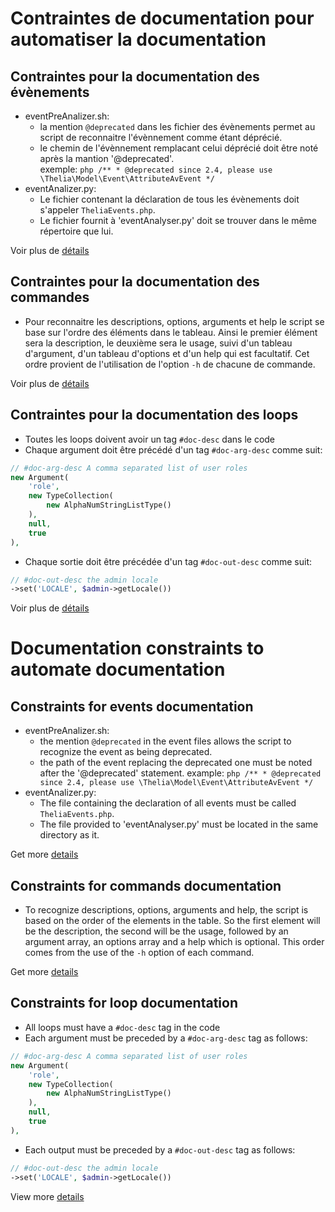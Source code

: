 # Contraintes de documentation pour automatiser la documentation

## Contraintes pour la documentation des évènements

- eventPreAnalizer.sh:
  - la mention `@deprecated` dans les fichier des évènements permet au script de reconnaitre l'évènnement comme étant déprécié.
  - le chemin de l'évènnement remplacant celui déprécié doit être noté après la mantion '@deprecated'.  
    exemple: ```php
            /**
            * @deprecated since 2.4, please use \Thelia\Model\Event\AttributeAvEvent
            */
            ```
- eventAnalizer.py:
  - Le fichier contenant la déclaration de tous les évènements doit s'appeler `TheliaEvents.php`.  
  - Le fichier fournit à 'eventAnalyser.py' doit se trouver dans le même répertoire que lui.  

Voir plus de [détails](./README_events.md)

## Contraintes pour la documentation des commandes

- Pour reconnaitre les descriptions, options, arguments et help le script se base sur l'ordre des éléments dans le tableau. Ainsi le premier élément sera la description, le deuxième sera le usage, suivi d'un tableau d'argument, d'un tableau d'options et d'un help qui est facultatif. Cet ordre provient de l'utilisation de l'option `-h` de chacune de commande.  

Voir plus de [détails](./README_commands.md)

## Contraintes pour la documentation des loops

- Toutes les loops doivent avoir un tag `#doc-desc` dans le code
- Chaque argument doit être précédé d'un tag `#doc-arg-desc` comme suit:  

```php
// #doc-arg-desc A comma separated list of user roles
new Argument(
    'role',
    new TypeCollection(
        new AlphaNumStringListType()
    ),
    null,
    true
),
```

- Chaque sortie doit être précédée d'un tag `#doc-out-desc` comme suit:  

```php
// #doc-out-desc the admin locale
->set('LOCALE', $admin->getLocale())
```

Voir plus de [détails](./README_loop.md)

# Documentation constraints to automate documentation

## Constraints for events documentation

- eventPreAnalizer.sh:
  - the mention `@deprecated` in the event files allows the script to recognize the event as being deprecated.
  - the path of the event replacing the deprecated one must be noted after the '@deprecated' statement.
    example: ```php
            /**
            * @deprecated since 2.4, please use \Thelia\Model\Event\AttributeAvEvent
            */
            ```
- eventAnalizer.py:
  - The file containing the declaration of all events must be called `TheliaEvents.php`.
  - The file provided to 'eventAnalyser.py' must be located in the same directory as it.  

Get more [details](./README_events.md)

## Constraints for commands documentation

- To recognize descriptions, options, arguments and help, the script is based on the order of the elements in the table. So the first element will be the description, the second will be the usage, followed by an argument array, an options array and a help which is optional. This order comes from the use of the `-h` option of each command.  

Get more [details](./README_commands.md)

## Constraints for loop documentation

- All loops must have a `#doc-desc` tag in the code
- Each argument must be preceded by a `#doc-arg-desc` tag as follows:  

```php
// #doc-arg-desc A comma separated list of user roles
new Argument(
    'role',
    new TypeCollection(
        new AlphaNumStringListType()
    ),
    null,
    true
),
```

- Each output must be preceded by a `#doc-out-desc` tag as follows:  

```php
// #doc-out-desc the admin locale
->set('LOCALE', $admin->getLocale())
```

View more [details](./README_loop.md)
